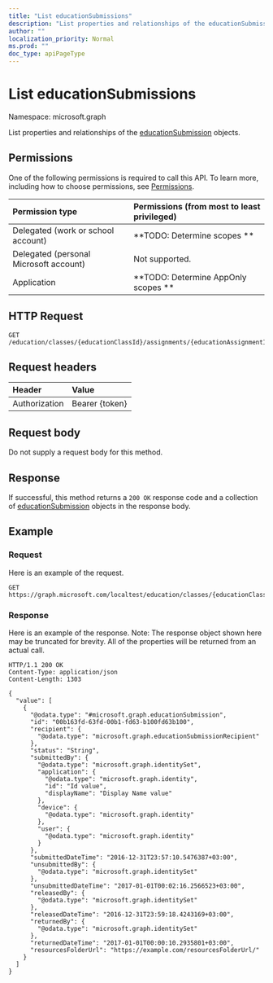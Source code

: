 ```yaml
---
title: "List educationSubmissions"
description: "List properties and relationships of the educationSubmission objects."
author: ""
localization_priority: Normal
ms.prod: ""
doc_type: apiPageType
---
```


# List educationSubmissions

Namespace: microsoft.graph

List properties and relationships of the [educationSubmission](../resources/educationsubmission.md) objects.

## Permissions
One of the following permissions is required to call this API. To learn more, including how to choose permissions, see [Permissions](/concepts/permissions-reference.md).

|Permission type|Permissions (from most to least privileged)|
|:---|:---|
|Delegated (work or school account)|**TODO: Determine scopes **|
|Delegated (personal Microsoft account)|Not supported.|
|Application|**TODO: Determine AppOnly scopes **|

## HTTP Request
<!-- {
  "blockType": "ignored"
}
-->
``` http
GET /education/classes/{educationClassId}/assignments/{educationAssignmentId}/submissions
```

## Request headers
|Header|Value|
|:---|:---|
|Authorization|Bearer {token}|

## Request body
Do not supply a request body for this method.

## Response
If successful, this method returns a `200 OK` response code and a collection of [educationSubmission](../resources/educationsubmission.md) objects in the response body.

## Example

### Request
Here is an example of the request.
<!-- {
  "blockType": "request",
  "name": "get_educationsubmission"
}
-->
``` http
GET https://graph.microsoft.com/localtest/education/classes/{educationClassId}/assignments/{educationAssignmentId}/submissions
```

### Response
Here is an example of the response. Note: The response object shown here may be truncated for brevity. All of the properties will be returned from an actual call.
<!-- {
  "blockType": "response",
  "truncated": true,
  "@odata.type": "collection(microsoft.graph.educationsubmission)"
}
-->
``` http
HTTP/1.1 200 OK
Content-Type: application/json
Content-Length: 1303

{
  "value": [
    {
      "@odata.type": "#microsoft.graph.educationSubmission",
      "id": "00b163fd-63fd-00b1-fd63-b100fd63b100",
      "recipient": {
        "@odata.type": "microsoft.graph.educationSubmissionRecipient"
      },
      "status": "String",
      "submittedBy": {
        "@odata.type": "microsoft.graph.identitySet",
        "application": {
          "@odata.type": "microsoft.graph.identity",
          "id": "Id value",
          "displayName": "Display Name value"
        },
        "device": {
          "@odata.type": "microsoft.graph.identity"
        },
        "user": {
          "@odata.type": "microsoft.graph.identity"
        }
      },
      "submittedDateTime": "2016-12-31T23:57:10.5476387+03:00",
      "unsubmittedBy": {
        "@odata.type": "microsoft.graph.identitySet"
      },
      "unsubmittedDateTime": "2017-01-01T00:02:16.2566523+03:00",
      "releasedBy": {
        "@odata.type": "microsoft.graph.identitySet"
      },
      "releasedDateTime": "2016-12-31T23:59:18.4243169+03:00",
      "returnedBy": {
        "@odata.type": "microsoft.graph.identitySet"
      },
      "returnedDateTime": "2017-01-01T00:00:10.2935801+03:00",
      "resourcesFolderUrl": "https://example.com/resourcesFolderUrl/"
    }
  ]
}
```

